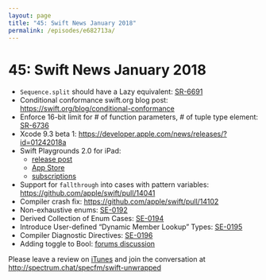 ```yaml
---
layout: page
title: "45: Swift News January 2018"
permalink: /episodes/e682713a/
---
```


# 45: Swift News January 2018

* `Sequence.split` should have a Lazy equivalent: [SR-6691](https://bugs.swift.org/browse/SR-6691)
* Conditional conformance swift.org blog post: https://swift.org/blog/conditional-conformance
* Enforce 16-bit limit for # of function parameters, # of tuple type element: [SR-6736](https://bugs.swift.org/browse/SR-6736)
* Xcode 9.3 beta 1: https://developer.apple.com/news/releases/?id=01242018a
* Swift Playgrounds 2.0 for iPad:
  * [release post](https://developer.apple.com/news/?id=01242018a)
  * [App Store](https://itunes.apple.com/us/app/swift-playgrounds/id908519492)
  * [subscriptions](https://developer.apple.com/swift-playgrounds/subscriptions/#gallery)
* Support for `fallthrough` into cases with pattern variables: https://github.com/apple/swift/pull/14041
* Compiler crash fix: https://github.com/apple/swift/pull/14102
* Non-exhaustive enums: [SE-0192](https://github.com/apple/swift-evolution/blob/master/proposals/0192-non-exhaustive-enums.md)
* Derived Collection of Enum Cases: [SE-0194](https://github.com/apple/swift-evolution/blob/master/proposals/0194-derived-collection-of-enum-cases.md)
* Introduce User-defined “Dynamic Member Lookup” Types: [SE-0195](https://github.com/apple/swift-evolution/blob/master/proposals/0195-dynamic-member-lookup.md)
* Compiler Diagnostic Directives: [SE-0196](https://github.com/apple/swift-evolution/blob/master/proposals/0196-diagnostic-directives.md)
* Adding toggle to Bool: [forums discussion](https://forums.swift.org/t/pitch-adding-toggle-to-bool/7414)

Please leave a review on [iTunes](https://itunes.apple.com/us/podcast/swift-unwrapped/id1209817203?mt=2) and join the conversation at http://spectrum.chat/specfm/swift-unwrapped
